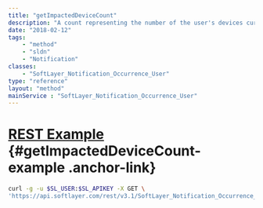 ```yaml
---
title: "getImpactedDeviceCount"
description: "A count representing the number of the user's devices currently impacted by the associated event will be returned. "
date: "2018-02-12"
tags:
    - "method"
    - "sldn"
    - "Notification"
classes:
    - "SoftLayer_Notification_Occurrence_User"
type: "reference"
layout: "method"
mainService : "SoftLayer_Notification_Occurrence_User"
---
```


# [REST Example](#getImpactedDeviceCount-example) <a href="/article/rest/"><i class="fas fa-question"></i></a> {#getImpactedDeviceCount-example .anchor-link} 
```bash
curl -g -u $SL_USER:$SL_APIKEY -X GET \
'https://api.softlayer.com/rest/v3.1/SoftLayer_Notification_Occurrence_User/{SoftLayer_Notification_Occurrence_UserID}/getImpactedDeviceCount'
```
